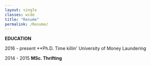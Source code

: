 ```yaml
---
layout: single
classes: wide
title: "Resume"
permalink: /Resume/
---
```


**EDUCATION**

2016 - present **Ph.D. Time killin' University of Money Laundering

2014 - 2015	**MSc. Thrifting**
